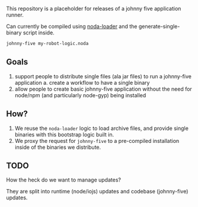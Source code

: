 This repository is a placeholder for releases of a johnny five application runner.

Can currently be compiled using [noda-loader](https://github.com/bmeck/noda-loader) and the generate-single-binary script inside.

```sh
johnny-five my-robot-logic.noda
```

## Goals

1. support people to distribute single files (ala jar files) to run a johnny-five application
   a. create a workflow to have a single binary
2. allow people to create basic johnny-five application without the need for node/npm (and particularly node-gyp) being installed

## How?

1. We reuse the `noda-loader` logic to load archive files, and provide single binaries with this bootstrap logic built in.
2. We proxy the request for `johnny-five` to a pre-compiled installation inside of the binaries we distribute.

## TODO

How the heck do we want to manage updates?

They are split into runtime (node/iojs) updates and codebase (johnny-five) updates.
